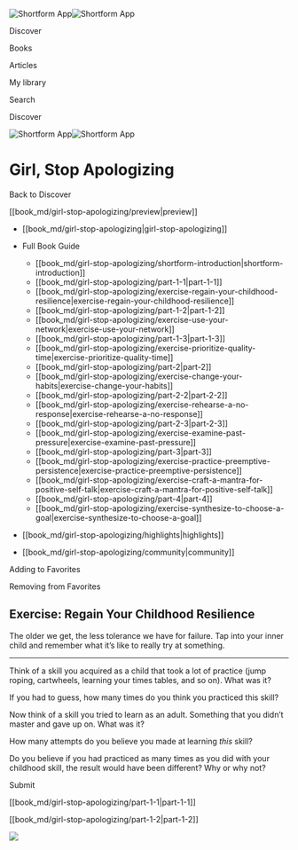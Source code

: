 ![Shortform App](/img/logo.36a2399e.svg)![Shortform App](/img/logo-dark.70c1b072.svg)

Discover

Books

Articles

My library

Search

Discover

![Shortform App](/img/logo.36a2399e.svg)![Shortform App](/img/logo-dark.70c1b072.svg)

# Girl, Stop Apologizing

Back to Discover

[[book_md/girl-stop-apologizing/preview|preview]]

  * [[book_md/girl-stop-apologizing|girl-stop-apologizing]]
  * Full Book Guide

    * [[book_md/girl-stop-apologizing/shortform-introduction|shortform-introduction]]
    * [[book_md/girl-stop-apologizing/part-1-1|part-1-1]]
    * [[book_md/girl-stop-apologizing/exercise-regain-your-childhood-resilience|exercise-regain-your-childhood-resilience]]
    * [[book_md/girl-stop-apologizing/part-1-2|part-1-2]]
    * [[book_md/girl-stop-apologizing/exercise-use-your-network|exercise-use-your-network]]
    * [[book_md/girl-stop-apologizing/part-1-3|part-1-3]]
    * [[book_md/girl-stop-apologizing/exercise-prioritize-quality-time|exercise-prioritize-quality-time]]
    * [[book_md/girl-stop-apologizing/part-2|part-2]]
    * [[book_md/girl-stop-apologizing/exercise-change-your-habits|exercise-change-your-habits]]
    * [[book_md/girl-stop-apologizing/part-2-2|part-2-2]]
    * [[book_md/girl-stop-apologizing/exercise-rehearse-a-no-response|exercise-rehearse-a-no-response]]
    * [[book_md/girl-stop-apologizing/part-2-3|part-2-3]]
    * [[book_md/girl-stop-apologizing/exercise-examine-past-pressure|exercise-examine-past-pressure]]
    * [[book_md/girl-stop-apologizing/part-3|part-3]]
    * [[book_md/girl-stop-apologizing/exercise-practice-preemptive-persistence|exercise-practice-preemptive-persistence]]
    * [[book_md/girl-stop-apologizing/exercise-craft-a-mantra-for-positive-self-talk|exercise-craft-a-mantra-for-positive-self-talk]]
    * [[book_md/girl-stop-apologizing/part-4|part-4]]
    * [[book_md/girl-stop-apologizing/exercise-synthesize-to-choose-a-goal|exercise-synthesize-to-choose-a-goal]]
  * [[book_md/girl-stop-apologizing/highlights|highlights]]
  * [[book_md/girl-stop-apologizing/community|community]]



Adding to Favorites 

Removing from Favorites 

## Exercise: Regain Your Childhood Resilience

The older we get, the less tolerance we have for failure. Tap into your inner child and remember what it’s like to really try at something.

* * *

Think of a skill you acquired as a child that took a lot of practice (jump roping, cartwheels, learning your times tables, and so on). What was it?

If you had to guess, how many times do you think you practiced this skill?

Now think of a skill you tried to learn as an adult. Something that you didn’t master and gave up on. What was it?

How many attempts do you believe you made at learning _this_ skill?

Do you believe if you had practiced as many times as you did with your childhood skill, the result would have been different? Why or why not?

Submit 

[[book_md/girl-stop-apologizing/part-1-1|part-1-1]]

[[book_md/girl-stop-apologizing/part-1-2|part-1-2]]

![](https://bat.bing.com/action/0?ti=56018282&Ver=2&mid=5c733591-0c9e-4a05-a93b-cb371045dc53&sid=49fff5b0636c11eeb9c611038afc8668&vid=4a005010636c11ee80c703d4c4a7acd5&vids=0&msclkid=N&pi=0&lg=en-US&sw=800&sh=600&sc=24&nwd=1&tl=Shortform%20%7C%20Book&p=https%3A%2F%2Fwww.shortform.com%2Fapp%2Fbook%2Fgirl-stop-apologizing%2Fexercise-regain-your-childhood-resilience&r=&lt=417&evt=pageLoad&sv=1&rn=748570)
